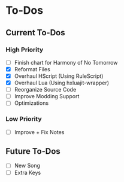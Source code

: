 # To-Dos
## Current To-Dos
### High Priority
* [ ] Finish chart for Harmony of No Tomorrow
* [X] Reformat Files
* [X] Overhaul HScript (Using RuleScript)
* [X] Overhaul Lua (Using hxluajit-wrapper)
* [ ] Reorganize Source Code
* [ ] Improve Modding Support
* [ ] Optimizations

### Low Priority
* [ ] Improve + Fix Notes

## Future To-Dos
* [ ] New Song
* [ ] Extra Keys